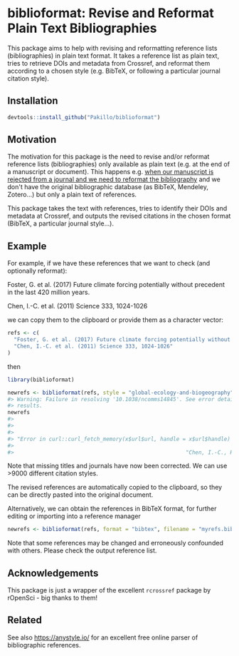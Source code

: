 
biblioformat: Revise and Reformat Plain Text Bibliographies
===========================================================

This package aims to help with revising and reformatting reference lists (bibliographies) in plain text format. It takes a reference list as plain text, tries to retrieve DOIs and metadata from Crossref, and reformat them according to a chosen style (e.g. BibTeX, or following a particular journal citation style).

Installation
------------

``` r
devtools::install_github("Pakillo/biblioformat")
```

Motivation
----------

The motivation for this package is the need to revise and/or reformat reference lists (bibliographies) only available as plain text (e.g. at the end of a manuscript or document). This happens e.g. [when our manuscript is rejected from a journal and we need to reformat the bibliography](https://twitter.com/ManuSaunders/status/920441120638697472) and we don't have the original bibliographic database (as BibTeX, Mendeley, Zotero...) but only a plain text of references.

This package takes the text with references, tries to identify their DOIs and metadata at Crossref, and outputs the revised citations in the chosen format (BibTeX, a particular journal style...).

Example
-------

For example, if we have these references that we want to check (and optionally reformat):

Foster, G. et al. (2017) Future climate forcing potentially without precedent in the last 420 million years.

Chen, I.-C. et al. (2011) Science 333, 1024-1026

we can copy them to the clipboard or provide them as a character vector:

``` r
refs <- c(
  "Foster, G. et al. (2017) Future climate forcing potentially without precedent in the last 420 million years.",
  "Chen, I.-C. et al. (2011) Science 333, 1024-1026"
)
```

then

``` r
library(biblioformat)

newrefs <- biblioformat(refs, style = "global-ecology-and-biogeography")
#> Warning: Failure in resolving '10.1038/ncomms14845'. See error detail in
#> results.
newrefs
#>                                                                                                                                                                                                                                    doi 
#>                                                                                                                                                                                                                  "10.1038/ncomms14845" 
#>                                                                                                                                                                                                                                  error 
#> "Error in curl::curl_fetch_memory(x$url$url, handle = x$url$handle) : \n  schannel: next InitializeSecurityContext failed: SEC_E_MESSAGE_ALTERED (0x8009030F) - The message or signature supplied for verification has been altered\n" 
#>                                                                                                                                                                                                                                        
#>                                                      "Chen, I.-C., Hill, J.K., Ohlemuller, R., Roy, D.B. & Thomas, C.D. (2011) Rapid Range Shifts of Species Associated with High Levels of Climate Warming. Science, 333, 1024–1026."
```

Note that missing titles and journals have now been corrected. We can use &gt;9000 different citation styles.

The revised references are automatically copied to the clipboard, so they can be directly pasted into the original document.

Alternatively, we can obtain the references in BibTeX format, for further editing or importing into a reference manager

``` r
newrefs <- biblioformat(refs, format = "bibtex", filename = "myrefs.bib")
```

Note that some references may be changed and erroneously confounded with others. Please check the output reference list.

Acknowledgements
----------------

This package is just a wrapper of the excellent `rcrossref` package by rOpenSci - big thanks to them!

Related
-------

See also <https://anystyle.io/> for an excellent free online parser of bibliographic references.
